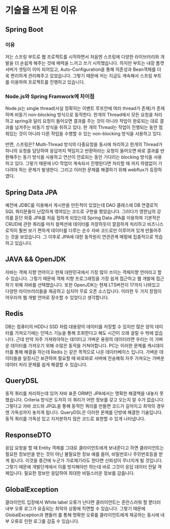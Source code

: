 # 기술을 쓰게 된 이유


## Spring Boot 

### 이유
저는 스프링 부트로 웹 프로젝트를 시작하면서 처음엔 스프링에 다양한 라이브러리와 개발을 더 손쉽게 해주는 것에 매력을 느끼고 쓰기 시작했습니다.
하지만 부트는 내장 톰캣 서버가 셋팅이 이미 되어있고, Auto-Configuration을 통해 의존성과 Bean객체를 더욱 편리하게 관리해주고 있었습니다. 그렇기 때문에 저는 지금도 계속해서 스프링 부트를
이용하여 프로젝트를 진행하고 있습니다.

### Node.js와 Spring Framwork에 차이점

Node.js는 single thread(사실 정확히는 이벤트 루프안에 여러 thread가 존재)가 존재하며 비동기 non-blocking 방식으로 동작한다. 한개의 Thread에서 모든 요청을 처리하고 spring과 달리
요청이 들어오면 결과를 주는 것이 아니라 작업이 완료되는 대로 결과를 넘겨주는 비동기 방식을 취하고 있다. 한 개의 Thread는 작업이 진행되는 동안 멈춰있는 것이 아니라 다른 작업을 수행할 수
있는 non-blocking 방식을 사용하고 있다.

반면, 스프링은? 
Multi-Thread 방식의 다중요청을 동시에 처리하고 한개의 Thread가 하나의 요청을 담당하여 응답까지 책임지고 반환하라는 요청이 들어오면 바로 결과를 반환해주는 동기 방식을 사용하고 연산이
안료되는 동안 기다리는 blocking 방식을 사용하고 있다. 그렇기 때문에 I/O 작업이 계속되서 진행된다면 처리할 때 까지 하염없이 기다려야 하는 문제가 발생한다. 그리고 이러한 문제를 해결하기 위해 
webflux가 등장하였다.


## Spring Data JPA

예전에 JDBC를 이용해서 게시판을 만든적이 있었는데 DAO 클래스에 DB 연결로직 SQL 쿼리문들이 난잡하게 엮여있는 코드로 구현을 했었습니다. 그러다가 영한님의 강의를 듣던 와중 JPA를 처음 접하게
되었는데 Spring Data JPA를 이용하여 기본적은 CRUD에 관한 쿼리를 마치 컬렉션에 데이터를 저장하듯이 깔끔하게 처리하고 비즈니스 로직이 훨씬 보기 편하게 데이터를 다루는 순수 자바 코드로만
이루어져 있게 만들어주는 것을 보았습니다. 그 이후로 JPA에 대한 동작원리 연관관계 매핑에 집중적으로 학습하고 있습니다.

## JAVA && OpenJDK

자바는 객체 지향 언어이고 현재 대한민국에서 가장 많이 쓰이는 객체지향 언어라고 할 수 있습니다. 그렇기 때문에 객체 지향 프로그래밍을 가장 쉽게 접근하고 웹 개발에 접근하기 위해
자바를 선택했습니다. 또한 OpenJDK는 현재 LTS버전이 17까지 나와있고 다양한 라이브러리들을 제공하고 심지어 무료 오픈 소스입니다. 이러한 두 가지 장점이 어우러져 웹 개발 언어로 
장수할 수 있었다고 생각합니다.

## Redis

DB는 컴퓨터의 HDD나 SSD 처럼 대용량의 데이터를 저장할 수 있지만 많은 양의 데이터를 가져오기에는 인덱스 기능을 통해 조회한다고 해도 시간이 오래 걸릴 수 밖에 없습니다. 근데 만약
자주 가져와야하는 데이터고 가벼운 용량의 데이터라면 우리는 이 가벼운 데이터를 가져오기 위해 수많은 동작을 거쳐야합니다. PC는 이러한 문제를 캐시데이터를 통해 해결을 하는데 Redis
는 같은 목적으로 나온 데이터베이스 입니다. 가벼운 데이터들을 일정시간 보관하여 필요할 때 바로바로 서버에 전송해줘 자주 가져오는 가벼운 데이터 처리 문제를 쉽게 해결할 수 있습니다.


## QueryDSL

동적 쿼리를 처리하는데 있어 자바 표준 ORM인 JPA에서는 명확한 해결책을 내놓지 못했습니다. Criteria 방식은 도저히 이 쿼리가 어떤 정보를 갖고 오는지 알 수가 없습니다. 
그렇다고 자바 코드와 JPQL을 통해 동적인 쿼리를 만들면 코드가 길어지고 최악의 경우엔 가독성까지 놓치게 됩니다. QueryDSL은 이러한 문제를 단방에 해결한 기술입니다. 
동적 쿼리를 가독성 있고 지저분하지 않은 코드로 표현할 수 있게 나타냅니다.

## ResponseDTO

응답 요청을 할 때 Entity 객체를 그대로 클라이언트에게 보내준다고 하면 클라이언트는 필요한 정보만을 받는 것이 아닌 불필요한 정보 예를 들어, 비밀번호나 주민번호등을 받게 됩니다.
이것을 중간에 누군가 가로채기라도 한다면 신뢰성이 무너지게 될 것입니다. 그렇기 때문에 개발단계에서 이를 방지해야만 하는데 바로 그것이 응답 데이터 전달 객체입니다.
필요한 정보만 응답하여 최대한 비밀스러운 정보를 감춥니다.

## GlobalException

클라이언트 입장에서 White label 오류가 난다면 클라이언트는 혼란스러워 할 뿐더러 내부 오류 로그가 유출되는 최악의 상황에 직면할 수 있습니다. 그렇기 때문에 GlobalException과 핸들러
를 통해 명확한 오류를 클라이언트에게 제공하는 동시에 내부 오류로 인한 로그를 감출 수 있습니다.
